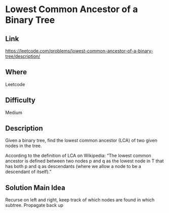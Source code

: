 # Lowest Common Ancestor of a Binary Tree

## Link

https://leetcode.com/problems/lowest-common-ancestor-of-a-binary-tree/description/

## Where

Leetcode

## Difficulty

Medium

## Description

Given a binary tree, find the lowest common ancestor (LCA) of two given nodes in the tree.

According to the definition of LCA on Wikipedia: “The lowest common ancestor is defined between two nodes p and q as the lowest node in T that has both p and q as descendants (where we allow a node to be a descendant of itself).”

## Solution Main Idea

Recurse on left and right, keep track of which nodes are found in which subtree. Propagate back up
